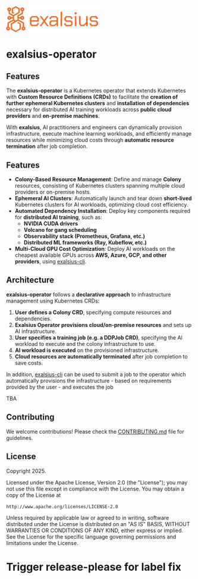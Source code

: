 <p align="left"><img src="./docs/assets/logo_banner.png" alt="exalsius banner" width="250"></p>

# exalsius-operator

## Features
The **exalsius-operator** is a Kubernetes operator that extends Kubernetes with **Custom Resource Definitions (CRDs)** to facilitate the **creation of further ephemeral Kubernetes clusters** and **installation of dependencies** necessary for distributed AI training workloads across **public cloud providers** and **on-premise machines**.

With **exalsius**, AI practitioners and engineers can dynamically provision infrastructure, execute machine learning workloads, and efficiently manage resources while minimizing cloud costs through **automatic resource termination** after job completion.

## Features

- **Colony-Based Resource Management**: Define and manage **Colony** resources, consisting of Kubernetes clusters spanning multiple cloud providers or on-premise hosts.
- **Ephemeral AI Clusters**: Automatically launch and tear down **short-lived** Kubernetes clusters for AI workloads, optimizing cloud cost efficiency.
- **Automated Dependency Installation**: Deploy key components required for **distributed AI training**, such as:
  - **NVIDIA CUDA drivers**
  - **Volcano for gang scheduling**
  - **Observability stack (Prometheus, Grafana, etc.)**
  - **Distributed ML frameworks (Ray, Kubeflow, etc.)**
- **Multi-Cloud GPU Cost Optimization**: Deploy AI workloads on the cheapest available GPUs across **AWS, Azure, GCP, and other providers**, using [exalsius-cli](https://github.com/exalsius/exalsius-cli).

## Architecture

**exalsius-operator** follows a **declarative approach** to infrastructure management using Kubernetes CRDs:

1. **User defines a Colony CRD**, specifying compute resources and dependencies.
2. **Exalsius Operator provisions cloud/on-premise resources** and sets up AI infrastructure.
3. **User specifies a training job (e.g. a DDPJob CRD)**, specifying the AI workload to execute and the colony infrastructure to use.
3. **AI workload is executed** on the provisioned infrastructure.
4. **Cloud resources are automatically terminated** after job completion to save costs.

In addition, [exalsius-cli](https://github.com/exalsius/exalsius-cli) can be used to submit a job to the operator which automatically provisions the infrastructure - based on requirements provided by the user - and executes the job

TBA

## Contributing
We welcome contributions! Please check the [CONTRIBUTING.md](CONTRIBUTING.md) file for guidelines.

## License

Copyright 2025.

Licensed under the Apache License, Version 2.0 (the "License");
you may not use this file except in compliance with the License.
You may obtain a copy of the License at

    http://www.apache.org/licenses/LICENSE-2.0

Unless required by applicable law or agreed to in writing, software
distributed under the License is distributed on an "AS IS" BASIS,
WITHOUT WARRANTIES OR CONDITIONS OF ANY KIND, either express or implied.
See the License for the specific language governing permissions and
limitations under the License.

# Trigger release-please for label fix
